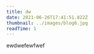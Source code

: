 ```yaml
---
title: dw
date: 2021-06-26T17:41:51.822Z
thumbnail: ../images/blog6.jpg
readTime: 1
---
```

ewdwefewfwef